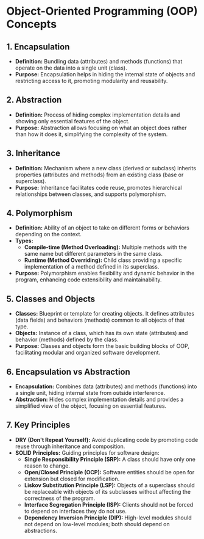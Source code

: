 # Object-Oriented Programming (OOP) Concepts

## 1. Encapsulation
- **Definition:** Bundling data (attributes) and methods (functions) that operate on the data into a single unit (class).
- **Purpose:** Encapsulation helps in hiding the internal state of objects and restricting access to it, promoting modularity and reusability.

## 2. Abstraction
- **Definition:** Process of hiding complex implementation details and showing only essential features of the object.
- **Purpose:** Abstraction allows focusing on what an object does rather than how it does it, simplifying the complexity of the system.

## 3. Inheritance
- **Definition:** Mechanism where a new class (derived or subclass) inherits properties (attributes and methods) from an existing class (base or superclass).
- **Purpose:** Inheritance facilitates code reuse, promotes hierarchical relationships between classes, and supports polymorphism.

## 4. Polymorphism
- **Definition:** Ability of an object to take on different forms or behaviors depending on the context.
- **Types:**
  - **Compile-time (Method Overloading):** Multiple methods with the same name but different parameters in the same class.
  - **Runtime (Method Overriding):** Child class providing a specific implementation of a method defined in its superclass.
- **Purpose:** Polymorphism enables flexibility and dynamic behavior in the program, enhancing code extensibility and maintainability.

## 5. Classes and Objects
- **Classes:** Blueprint or template for creating objects. It defines attributes (data fields) and behaviors (methods) common to all objects of that type.
- **Objects:** Instance of a class, which has its own state (attributes) and behavior (methods) defined by the class.
- **Purpose:** Classes and objects form the basic building blocks of OOP, facilitating modular and organized software development.

## 6. Encapsulation vs Abstraction
- **Encapsulation:** Combines data (attributes) and methods (functions) into a single unit, hiding internal state from outside interference.
- **Abstraction:** Hides complex implementation details and provides a simplified view of the object, focusing on essential features.

## 7. Key Principles
- **DRY (Don't Repeat Yourself):** Avoid duplicating code by promoting code reuse through inheritance and composition.
- **SOLID Principles:** Guiding principles for software design:
  - **Single Responsibility Principle (SRP):** A class should have only one reason to change.
  - **Open/Closed Principle (OCP):** Software entities should be open for extension but closed for modification.
  - **Liskov Substitution Principle (LSP):** Objects of a superclass should be replaceable with objects of its subclasses without affecting the correctness of the program.
  - **Interface Segregation Principle (ISP):** Clients should not be forced to depend on interfaces they do not use.
  - **Dependency Inversion Principle (DIP):** High-level modules should not depend on low-level modules; both should depend on abstractions.

